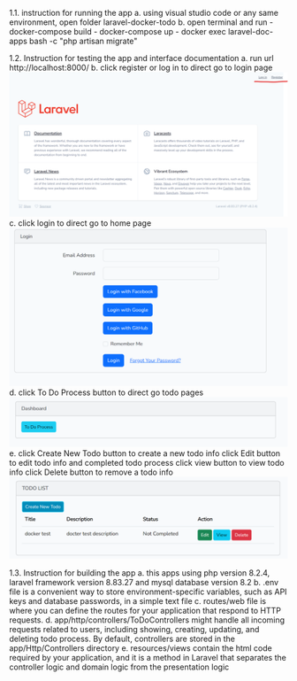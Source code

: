 1.1. instruction for running the app 
    a. using visual studio code or any same environment, open folder laravel-docker-todo
    b. open terminal and run 
       - docker-compose build 
       - docker-compose up
       - docker exec laravel-doc-apps bash -c "php artisan migrate"

1.2. Instruction for testing the app and interface documentation
     a. run url http://localhost:8000/ 
     b. click register or log in to direct go to login page
        ![Alt text](image.png)
     c. click login to direct go to home page
        ![Alt text](image-1.png)
     d. click To Do Process button to direct go todo pages
        ![Alt text](image-2.png)
     e. click Create New Todo button  to create a new todo info
        click Edit button to edit todo info and completed todo process
        click view button to view todo info
        click Delete button to remove a todo info
        ![Alt text](image-3.png)
          
1.3. Instruction for building the app
     a. this apps using php version 8.2.4, laravel framework version 8.83.27 and mysql database version 8.2
     b. .env file is a convenient way to store environment-specific variables, such as API keys and database passwords, in a simple text file
     c. routes/web file is where you can define the routes for your application that respond to HTTP requests.
     d. app/http/controllers/ToDoControllers might handle all incoming requests related to users, including showing, creating, updating, and deleting todo process. By default, controllers are stored in the app/Http/Controllers directory
     e. resources/views contain the html code required by your application, and it is a method in Laravel that separates the controller logic and domain logic from the presentation logic

